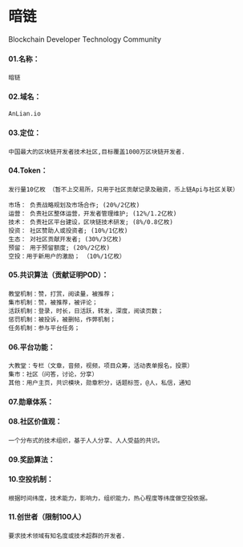 # 暗链
Blockchain Developer Technology Community

#### 01.名称：

    暗链
        
#### 02.域名： 

    AnLian.io

#### 03.定位： 

    中国最大的区块链开发者技术社区,目标覆盖1000万区块链开发者.

#### 04.Token：

    发行量10亿枚 （暂不上交易所，只用于社区贡献记录及融资，币上链Api与社区关联）

    市场： 负责战略规划及市场合作; (20%/2亿枚)
    运营： 负责社区整体运营，开发者管理维护; (12%/1.2亿枚)
    技术： 负责社区平台建设，区块链技术研发; (8%/0.8亿枚)
    投资： 社区赞助人或投资者; (10%/1亿枚)
    生态： 对社区贡献开发者; (30%/3亿枚) 
    预留： 用于预留额度; (20%/2亿枚)
    空投：用于新用户的激励； （10%/1亿枚）

#### 05.共识算法（贡献证明POD）：

    教堂机制：赞，打赏，阅读量，被推荐； 
    集市机制：赞，被推荐，被评论；	 	
    活跃机制：登录，时长，日活跃，转发，深度，阅读页数； 
    惩罚机制：被投诉，被删帖，作弊机制； 
    任务机制：参与平台任务； 

#### 06.平台功能：

    大教堂：专栏（文章，音频，视频，项目众筹，活动表单报名，投票）
    集市：社区（问答，讨论，分享）
    其他：用户主页，共识模块，勋章积分，话题标签，@人，私信，通知

#### 07.勋章体系：

#### 08.社区价值观：

    一个分布式的技术组织，基于人人分享、人人受益的共识。

#### 09.奖励算法：

#### 10.空投机制：

    根据时间纬度，技术能力，影响力，组织能力，热心程度等纬度做空投依据。

#### 11.创世者（限制100人）

    要求技术领域有知名度或技术超群的开发者.
